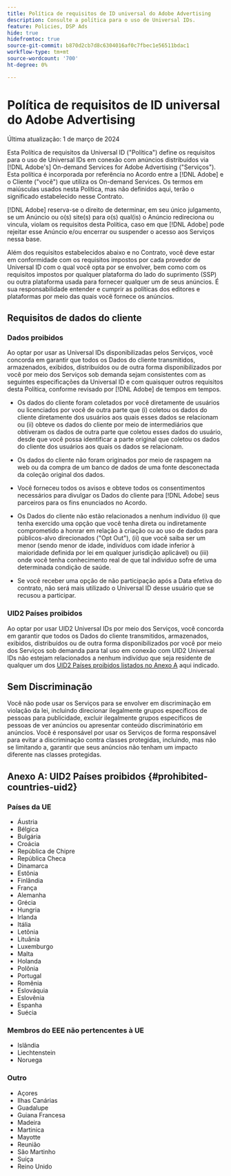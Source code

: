 ```yaml
---
title: Política de requisitos de ID universal do Adobe Advertising
description: Consulte a política para o uso de Universal IDs.
feature: Policies, DSP Ads
hide: true
hidefromtoc: true
source-git-commit: b870d2cb7d8c6304016af0c7fbec1e56511bdac1
workflow-type: tm+mt
source-wordcount: '700'
ht-degree: 0%

---
```


# Política de requisitos de ID universal do Adobe Advertising

<!-- In TOC, but hidden from TOC and both external and internal search -->

Última atualização: 1 de março de 2024

Esta Política de requisitos da Universal ID (&quot;Política&quot;) define os requisitos para o uso de Universal IDs em conexão com anúncios distribuídos via [!DNL Adobe's] On-demand Services for Adobe Advertising (&quot;Serviços&quot;). Esta política é incorporada por referência no Acordo entre a [!DNL Adobe] e o Cliente (&quot;você&quot;) que utiliza os On-demand Services. Os termos em maiúsculas usados nesta Política, mas não definidos aqui, terão o significado estabelecido nesse Contrato.

[!DNL Adobe] reserva-se o direito de determinar, em seu único julgamento, se um Anúncio ou o(s) site(s) para o(s) qual(is) o Anúncio redireciona ou vincula, violam os requisitos desta Política, caso em que [!DNL Adobe] pode rejeitar esse Anúncio e/ou encerrar ou suspender o acesso aos Serviços nessa base.

Além dos requisitos estabelecidos abaixo e no Contrato, você deve estar em conformidade com os requisitos impostos por cada provedor de Universal ID com o qual você opta por se envolver, bem como com os requisitos impostos por qualquer plataforma do lado do suprimento (SSP) ou outra plataforma usada para fornecer qualquer um de seus anúncios. É sua responsabilidade entender e cumprir as políticas dos editores e plataformas por meio das quais você fornece os anúncios.

## Requisitos de dados do cliente

### Dados proibidos

Ao optar por usar as Universal IDs disponibilizadas pelos Serviços, você concorda em garantir que todos os Dados do cliente transmitidos, armazenados, exibidos, distribuídos ou de outra forma disponibilizados por você por meio dos Serviços sob demanda sejam consistentes com as seguintes especificações da Universal ID e com quaisquer outros requisitos desta Política, conforme revisado por [!DNL Adobe] de tempos em tempos.

* Os dados do cliente foram coletados por você diretamente de usuários ou licenciados por você de outra parte que (i) coletou os dados do cliente diretamente dos usuários aos quais esses dados se relacionam ou (ii) obteve os dados do cliente por meio de intermediários que obtiveram os dados de outra parte que coletou esses dados do usuário, desde que você possa identificar a parte original que coletou os dados do cliente dos usuários aos quais os dados se relacionam.

* Os dados do cliente não foram originados por meio de raspagem na web ou da compra de um banco de dados de uma fonte desconectada da coleção original dos dados.

* Você forneceu todos os avisos e obteve todos os consentimentos necessários para divulgar os Dados do cliente para [!DNL Adobe] seus parceiros para os fins enunciados no Acordo.

* Os Dados do cliente não estão relacionados a nenhum indivíduo (i) que tenha exercido uma opção que você tenha direta ou indiretamente comprometido a honrar em relação à criação ou ao uso de dados para públicos-alvo direcionados (&quot;Opt Out&quot;), (ii) que você saiba ser um menor (sendo menor de idade, indivíduos com idade inferior à maioridade definida por lei em qualquer jurisdição aplicável) ou (iii) onde você tenha conhecimento real de que tal indivíduo sofre de uma determinada condição de saúde.

* Se você receber uma opção de não participação após a Data efetiva do contrato, não será mais utilizado o Universal ID desse usuário que se recusou a participar.

### UID2 Países proibidos

Ao optar por usar UID2 Universal IDs por meio dos Serviços, você concorda em garantir que todos os Dados do cliente transmitidos, armazenados, exibidos, distribuídos ou de outra forma disponibilizados por você por meio dos Serviços sob demanda para tal uso em conexão com UID2 Universal IDs não estejam relacionados a nenhum indivíduo que seja residente de qualquer um dos [UID2 Países proibidos listados no Anexo A](#prohibited-countries-uid2) aqui indicado.

## Sem Discriminação

Você não pode usar os Serviços para se envolver em discriminação em violação da lei, incluindo direcionar ilegalmente grupos específicos de pessoas para publicidade, excluir ilegalmente grupos específicos de pessoas de ver anúncios ou apresentar conteúdo discriminatório em anúncios. Você é responsável por usar os Serviços de forma responsável para evitar a discriminação contra classes protegidas, incluindo, mas não se limitando a, garantir que seus anúncios não tenham um impacto diferente nas classes protegidas.

## Anexo A: UID2 Países proibidos {#prohibited-countries-uid2}

### Países da UE

* Áustria
* Bélgica
* Bulgária
* Croácia
* República de Chipre
* República Checa
* Dinamarca
* Estônia
* Finlândia
* França
* Alemanha
* Grécia
* Hungria
* Irlanda
* Itália
* Letônia
* Lituânia
* Luxemburgo
* Malta
* Holanda
* Polônia
* Portugal
* Romênia
* Eslováquia
* Eslovênia
* Espanha
* Suécia

### Membros do EEE não pertencentes à UE

* Islândia
* Liechtenstein
* Noruega

### Outro

* Açores
* Ilhas Canárias
* Guadalupe
* Guiana Francesa
* Madeira
* Martinica
* Mayotte
* Reunião
* São Martinho
* Suíça
* Reino Unido

